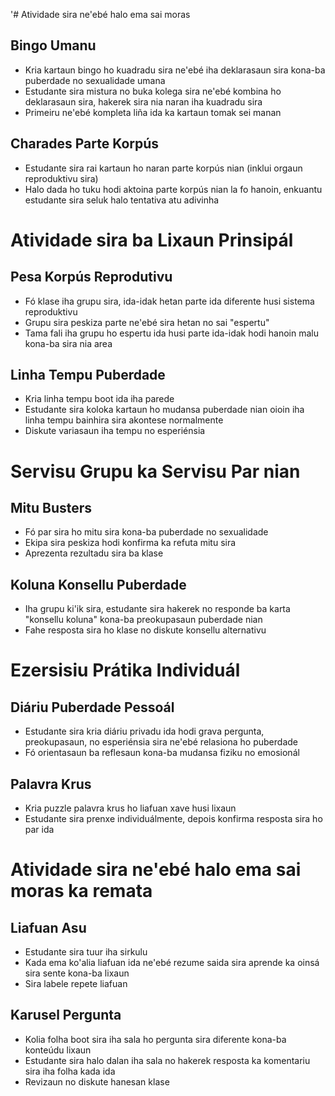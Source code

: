 '# Atividade sira ne'ebé halo ema sai moras

## Bingo Umanu
- Kria kartaun bingo ho kuadradu sira ne'ebé iha deklarasaun sira kona-ba puberdade no sexualidade umana
- Estudante sira mistura no buka kolega sira ne'ebé kombina ho deklarasaun sira, hakerek sira nia naran iha kuadradu sira
- Primeiru ne'ebé kompleta liña ida ka kartaun tomak sei manan

## Charades Parte Korpús
- Estudante sira rai kartaun ho naran parte korpús nian (inklui orgaun reproduktivu sira)
- Halo dada ho tuku hodi aktoina parte korpús nian la fo hanoin, enkuantu estudante sira seluk halo tentativa atu adivinha

# Atividade sira ba Lixaun Prinsipál

## Pesa Korpús Reprodutivu
- Fó klase iha grupu sira, ida-idak hetan parte ida diferente husi sistema reproduktivu
- Grupu sira peskiza parte ne'ebé sira hetan no sai "espertu"
- Tama fali iha grupu ho espertu ida husi parte ida-idak hodi hanoin malu kona-ba sira nia area

## Linha Tempu Puberdade
- Kria linha tempu boot ida iha parede
- Estudante sira koloka kartaun ho mudansa puberdade nian oioin iha linha tempu bainhira sira akontese normalmente
- Diskute variasaun iha tempu no esperiénsia

# Servisu Grupu ka Servisu Par nian

## Mitu Busters
- Fó par sira ho mitu sira kona-ba puberdade no sexualidade
- Ekipa sira peskiza hodi konfirma ka refuta mitu sira
- Aprezenta rezultadu sira ba klase

## Koluna Konsellu Puberdade
- Iha grupu ki'ik sira, estudante sira hakerek no responde ba karta "konsellu koluna" kona-ba preokupasaun puberdade nian
- Fahe resposta sira ho klase no diskute konsellu alternativu

# Ezersisiu Prátika Individuál

## Diáriu Puberdade Pessoál
- Estudante sira kria diáriu privadu ida hodi grava pergunta, preokupasaun, no esperiénsia sira ne'ebé relasiona ho puberdade
- Fó orientasaun ba reflesaun kona-ba mudansa fiziku no emosionál

## Palavra Krus
- Kria puzzle palavra krus ho liafuan xave husi lixaun
- Estudante sira prenxe individuálmente, depois konfirma resposta sira ho par ida

# Atividade sira ne'ebé halo ema sai moras ka remata

## Liafuan Asu
- Estudante sira tuur iha sirkulu
- Kada ema ko'alia liafuan ida ne'ebé rezume saida sira aprende ka oinsá sira sente kona-ba lixaun
- Sira labele repete liafuan

## Karusel Pergunta
- Kolia folha boot sira iha sala ho pergunta sira diferente kona-ba konteúdu lixaun
- Estudante sira halo dalan iha sala no hakerek resposta ka komentariu sira iha folha kada ida
- Revizaun no diskute hanesan klase